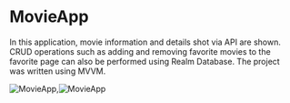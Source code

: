 # MovieApp

In this application, movie information and details shot via API are shown. CRUD operations such as adding and removing favorite movies to the favorite page can also be performed using Realm Database. The project was written using MVVM.

![MovieApp](https://media.giphy.com/media/v1.Y2lkPTc5MGI3NjExbXhiMW51bXJjdGFvZ25kMnhlcjM2OWVqbHB6dWxuYW4zOXAxcGVwZyZlcD12MV9pbnRlcm5hbF9naWZfYnlfaWQmY3Q9Zw/C8dwgRCfsWNYLrgJwa/giphy-downsized-large.gif),![MovieApp](https://media.giphy.com/media/v1.Y2lkPTc5MGI3NjExbjBydGJ5bWtlaTB6Nm5idnZmb21rcXc5ejM2NDIwYnI3MnZ2dTFpayZlcD12MV9pbnRlcm5hbF9naWZfYnlfaWQmY3Q9Zw/Y6facctDSif45zza3Y/giphy.gif)
